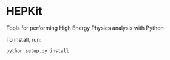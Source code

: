# HEPKit

Tools for performing High Energy Physics analysis with Python

To install, run:

```
python setup.py install
```
